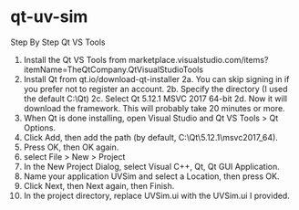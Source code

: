 # qt-uv-sim

Step By Step Qt VS Tools

1. Install the Qt VS Tools from marketplace.visualstudio.com/items?itemName=TheQtCompany.QtVisualStudioTools
2. Install Qt from qt.io/download-qt-installer
  2a. You can skip signing in if you prefer not to register an account.
  2b. Specify the directory (I used the default C:\Qt)
  2c. Select Qt 5.12.1 MSVC 2017 64-bit
  2d. Now it will download the framework. This will probably take 20 minutes or more.
3. When Qt is done installing, open Visual Studio and Qt VS Tools > Qt Options.
4. Click Add, then add the path (by default, C:\Qt\5.12.1\msvc2017_64).
5. Press OK, then OK again.
6. select File > New > Project
7. In the New Project Dialog, select Visual C++, Qt, Qt GUI Application.
8. Name your application UVSim and select a Location, then press OK.
9. Click Next, then Next again, then Finish.
10. In the project directory, replace UVSim.ui with the UVSim.ui I provided.

